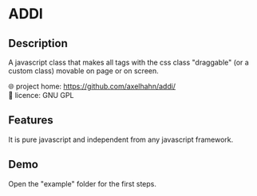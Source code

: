 # ADDI

## Description 

A javascript class that makes all tags with the css class "draggable" (or a custom class)
movable on page or on screen.

🌐 project home: <https://github.com/axelhahn/addi/> \
📜 licence: GNU GPL

## Features 

It is pure javascript and independent from any javascript framework.

## Demo

Open the "example" folder for the first steps.